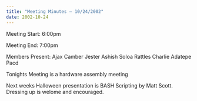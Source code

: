 ```yaml
---
title: "Meeting Minutes – 10/24/2002"
date: 2002-10-24
---
```

Meeting Start: 6:00pm </p><p>
Meeting End: 7:00pm </p><p>
Members Present: Ajax Camber Jester Ashish Soloa Rattles Charlie Adatepe Pacd </p><p>
Tonights Meeting is a hardware assembly meeting </p><p>
Next weeks Halloween presentation is BASH Scripting by Matt Scott. Dressing up is welome and encouraged. </p>
